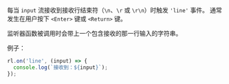 <!-- YAML
added: v0.1.98
-->

每当 `input` 流接收到接收行结束符（`\n`、`\r` 或 `\r\n`）时触发 `'line'` 事件。
通常发生在用户按下 `<Enter>` 键或 `<Return>` 键。

监听器函数被调用时会带上一个包含接收的那一行输入的字符串。

例子：

```js
rl.on('line', (input) => {
  console.log(`接收到：${input}`);
});
```

